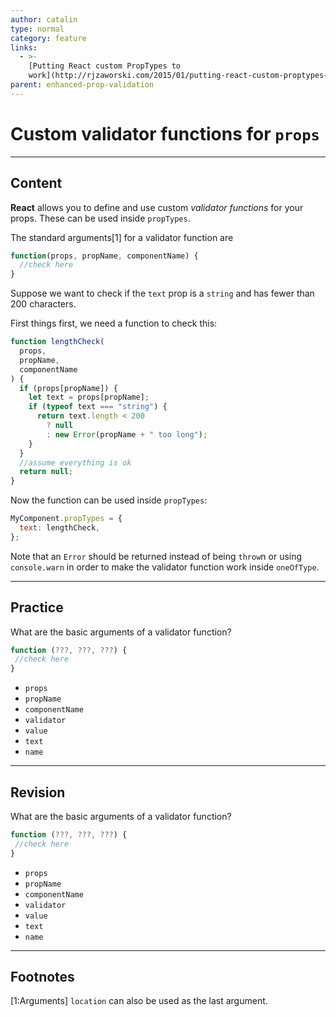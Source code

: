 ```yaml
---
author: catalin
type: normal
category: feature
links:
  - >-
    [Putting React custom PropTypes to
    work](http://rjzaworski.com/2015/01/putting-react-custom-proptypes-to-work){website}
parent: enhanced-prop-validation
---
```


# Custom validator functions for `props`


---

## Content

**React** allows you to define and use custom *validator functions* for your props. These can be used inside `propTypes`.

The standard arguments[1] for a validator function are

```jsx
function(props, propName, componentName) {
  //check here
}
```

Suppose we want to check if the `text` prop is a `string` and has fewer than 200 characters.

First things first, we need a function to check this:

```jsx
function lengthCheck(
  props,
  propName,
  componentName
) {
  if (props[propName]) {
    let text = props[propName];
    if (typeof text === "string") {
      return text.length < 200
        ? null
        : new Error(propName + " too long");
    }
  }
  //assume everything is ok
  return null;
}
```

Now the function can be used inside `propTypes`:

```jsx
MyComponent.propTypes = {
  text: lengthCheck,
};
```

Note that an `Error` should be returned instead of being `throw`n or using `console.warn` in order to make the validator function work inside `oneOfType`.


---

## Practice

What are the basic arguments of a validator function?

```jsx
function (???, ???, ???) {
 //check here
}
```

- `props`
- `propName`
- `componentName`
- `validator`
- `value`
- `text`
- `name`


---

## Revision

What are the basic arguments of a validator function?

```jsx
function (???, ???, ???) {
 //check here
}
```

- `props`
- `propName`
- `componentName`
- `validator`
- `value`
- `text`
- `name`


---

## Footnotes

[1:Arguments]
`location` can also be used as the last argument.
